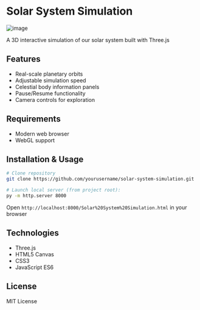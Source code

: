 # Solar System Simulation

![image](https://github.com/user-attachments/assets/85b30d6f-920b-4ed3-ada5-a8148026512b)


A 3D interactive simulation of our solar system built with Three.js

## Features
- Real-scale planetary orbits
- Adjustable simulation speed
- Celestial body information panels
- Pause/Resume functionality
- Camera controls for exploration

## Requirements
- Modern web browser
- WebGL support

## Installation & Usage
```bash
# Clone repository
git clone https://github.com/yourusername/solar-system-simulation.git

# Launch local server (from project root):
py -m http.server 8000
```

Open `http://localhost:8000/Solar%20System%20Simulation.html` in your browser

## Technologies
- Three.js
- HTML5 Canvas
- CSS3
- JavaScript ES6

## License
MIT License
